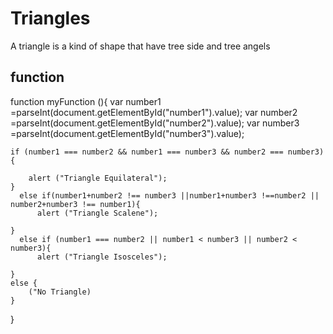# Triangles
 
 A triangle is a kind of shape that have tree side and tree angels
 
 ## function

 function myFunction (){
    var number1 =parseInt(document.getElementById("number1").value);
    var number2 =parseInt(document.getElementById("number2").value);
    var number3 =parseInt(document.getElementById("number3").value);

    if (number1 === number2 && number1 === number3 && number2 === number3){

        alert ("Triangle Equilateral");
    }
      else if(number1+number2 !== number3 ||number1+number3 !==number2 || number2+number3 !== number1){
          alert ("Triangle Scalene");

    }
      else if (number1 === number2 || number1 < number3 || number2 < number3){
          alert ("Triangle Isosceles");

    }
    else {
        ("No Triangle)
    }    
 }